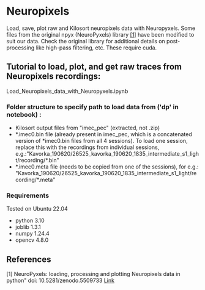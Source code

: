 # Neuropixels
Load, save, plot raw and Kilosort neuropixels data with Neuropyxels.
Some files from the original npyx (NeuroPyxels) library [[1]](#1) have been modified to suit our data.
Check the original library for additional details on post-processing like high-pass filtering, etc. These require cuda.

## Tutorial to load, plot, and get raw traces from Neuropixels recordings: 
Load_Neuropixels_data_with_Neuropyxels.ipynb

### Folder structure to specify path to load data from ('dp' in notebook) :
- Kilosort output files from "imec_pec" (extracted, not .zip)
- \*.imec0.bin file (already present in imec_pec, which is a concatenated version of \*imec0.bin files from all 4 sessions). To load one session, replace this with the recordings from individual sessions, e.g.:"Kavorka_190620/26525_kavorka_190620_1835_intermediate_s1_light/recording/*.bin"
- \*.imec0.meta file (needs to be copied from one of the sessions), for e.g.: "Kavorka_190620/26525_kavorka_190620_1835_intermediate_s1_light/recording/*.meta"

### Requirements
Tested on Ubuntu 22.04
- python 3.10
- joblib 1.3.1
- numpy 1.24.4
- opencv 4.8.0
  
## References
<a id="1">[1]</a> 
NeuroPyxels: loading, processing and plotting Neuropixels data in python"
doi: 10.5281/zenodo.5509733 [Link](https://github.com/m-beau/NeuroPyxels/tree/master)
